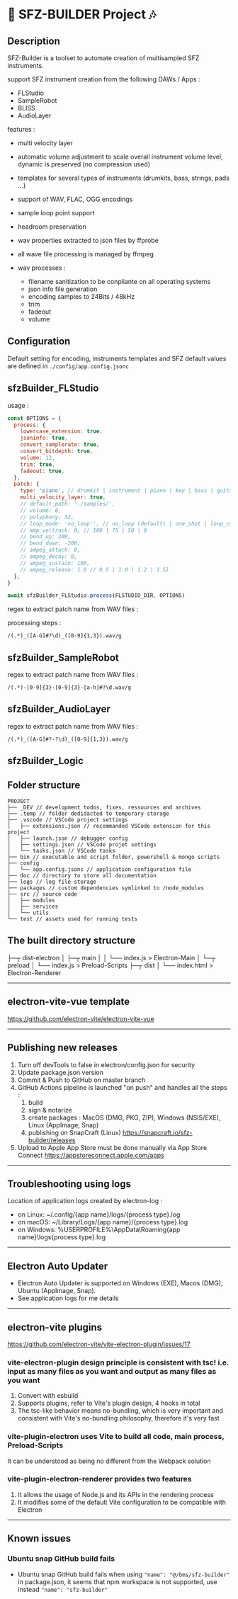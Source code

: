 # 🎹 SFZ-BUILDER Project 🎶

## Description

SFZ-Builder is a toolset to automate creation of multisampled SFZ instruments.

support SFZ instrument creation from the following DAWs / Apps :

- FLStudio
- SampleRobot
- BLISS
- AudioLayer

features :

- multi velocity layer
- automatic volume adjustment to scale overall instrument volume level, dynamic is preserved (no compression used)
- templates for several types of instruments (drumkits, bass, strings, pads ...)
- support of WAV, FLAC, OGG encodings
- sample loop point support
- headroom preservation
- wav properties extracted to json files by ffprobe
- all wave file processing is managed by ffmpeg

- wav processes :
  - filename sanitization to be conpliante on all operating systems
  - json info file generation
  - encoding samples to 24Bits / 48kHz
  - trim
  - fadeout
  - volume

## Configuration

Default setting for encoding, instruments templates and SFZ default values are defined in `./config/app.config.jsonc`

## sfzBuilder_FLStudio

usage :

```js
const OPTIONS = {
  process: {
    lowercase_extension: true,
    jsoninfo: true,
    convert_samplerate: true,
    convert_bitdepth: true,
    volume: 12,
    trim: true,
    fadeout: true,
  },
  patch: {
    type: 'piano', // drumkit | instrument | piano | key | bass | guitar | pad | string | brass
    multi_velocity_layer: true,
    // default_path: './samples/',
    // volume: 0,
    // polyphony: 32,
    // loop_mode: 'no_loop'', // no_loop (default) | one_shot | loop_continuous | loop_sustain
    // amp_veltrack: 0, // 100 | 75 | 50 | 0
    // bend_up: 200,
    // bend_down: -200,
    // ampeg_attack: 0,
    // ampeg_decay: 0,
    // ampeg_sustain: 100,
    // ampeg_release: 1.0 // 0.5 | 1.0 | 1.2 | 1.5}
  },
}

await sfzBuilder_FLStudio.process(FLSTUDIO_DIR, OPTIONS)
```

regex to extract patch name from WAV files :

processing steps :

```regex
/(.*)_([A-G]#?\d)_([0-9]{1,3}).wav/g
```

## sfzBuilder_SampleRobot

regex to extract patch name from WAV files :

```regex
/(.*)-[0-9]{3}-[0-9]{3}-[a-h]#?\d.wav/g
```

## sfzBuilder_AudioLayer

regex to extract patch name from WAV files :

```regex
/(.*)_([A-G]#?-?\d)_([0-9]{1,3}).wav/g
```

## sfzBuilder_Logic

## Folder structure

    PROJECT
    ├── _DEV // development todos, fixes, ressources and archives
    ├── .temp // folder dedidacted to temporary storage
    ├── .vscode // VSCode project settings
    │   ├── extensions.json // recommanded VSCode extension for this project
    │   ├── launch.json // debugger config
    │   ├── settings.json // VSCode projet settings
    │   └── tasks.json // VSCode tasks
    ├── bin // executable and script folder, powershell & mongo scripts
    ├── config
    │   └── app.config.jsonc // application configuration file
    ├── doc // directory to store all documentation
    ├── logs // log file storage
    ├── packages // custom dependencies symlinked to /node_modules
    ├── src // source code
    │   ├── modules
    │   ├── services
    │   └── utils
    └── test // assets used for running tests

## The built directory structure

├─┬ dist-electron
│ ├─┬ main
│ │ └── index.js > Electron-Main
│ └─┬ preload
│ └── index.js > Preload-Scripts
├─┬ dist
│ └── index.html > Electron-Renderer

---

## electron-vite-vue template

<https://github.com/electron-vite/electron-vite-vue>

---

## Publishing new releases

1. Turn off devTools to false in electron/config.json for security
2. Update package.json version
3. Commit & Push to GitHub on master branch
4. GitHub Actions pipeline is launched "on push" and handles all the steps :
   1. build
   2. sign & notarize
   3. create packages : MacOS (DMG, PKG, ZIP), Windows (NSIS/EXE), Linux (AppImage, Snap)
   4. publishing on SnapCraft (Linux) <https://snapcraft.io/sfz-builder/releases>
5. Upload to Apple App Store must be done manually via App Store Connect <https://appstoreconnect.apple.com/apps>

---

## Troubleshooting using logs

Location of application logs created by electron-log :

- on Linux: ~/.config/{app name}/logs/{process type}.log
- on macOS: ~/Library/Logs/{app name}/{process type}.log
- on Windows: %USERPROFILE%\AppData\Roaming\{app name}\logs\{process type}.log

---

## Electron Auto Updater

- Electron Auto Updater is supported on Windows (EXE), Macos (DMG), Ubuntu (AppImage, Snap).
- See application logs for me details

---

## electron-vite plugins

<https://github.com/electron-vite/vite-electron-plugin/issues/17>

### vite-electron-plugin design principle is consistent with tsc! i.e. input as many files as you want and output as many files as you want

1. Convert with esbuild
2. Supports plugins, refer to Vite's plugin design, 4 hooks in total
3. The tsc-like behavior means no-bundling, which is very important and consistent with Vite's no-bundling philosophy, therefore it's very fast

### vite-plugin-electron uses Vite to build all code, main process, Preload-Scripts

It can be understood as being no different from the Webpack solution

### vite-plugin-electron-renderer provides two features

1. It allows the usage of Node.js and its APIs in the rendering process
2. It modifies some of the default Vite configuration to be compatible with Electron

---

## Known issues

### Ubuntu snap GitHub build fails

- Ubuntu snap GitHub build fails when using `"name": "@/bms/sfz-builder"` in package.json, it seems that npm workspace is not supported, use instead `"name": "sfz-builder"`
